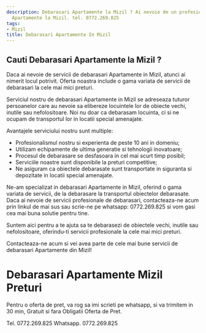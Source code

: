 ```yaml
---
description: Debarasari Apartamente la Mizil ? Ai nevoie de un profesionist in Debarasari
  Apartamente la Mizil. tel. 0772.269.825
tags:
- Mizil
title: Debarasari Apartamente In Mizil
---
```



## Cauti Debarasari Apartamente la Mizil ?

Daca ai nevoie de servicii de debarasari Apartamente in Mizil, atunci ai nimerit locul potrivit. Oferta noastra include o gama variata de servicii de debarasari la cele mai mici preturi. 

Serviciul nostru de debarasari Apartamente in Mizil se adreseaza tuturor persoanelor care au nevoie sa elibereze locuintele lor de obiecte vechi, inutile sau nefolositoare. Noi nu doar ca debarasam locuinta, ci si ne ocupam de transportul lor in locatii special amenajate. 

Avantajele serviciului nostru sunt multiple: 
- Profesionalismul nostru si experienta de peste 10 ani in domeniu; 
- Utilizam echipamente de ultima generatie si tehnologii inovatoare; 
- Procesul de debarasare se desfasoara in cel mai scurt timp posibil; 
- Serviciile noastre sunt disponibile la preturi competitive; 
- Ne asiguram ca obiectele debarasate sunt transportate in siguranta si depozitate in locatii special amenajate. 

Ne-am specializat in debarasari Apartamente in Mizil, oferind o gama variata de servicii, de la debarasare la transportul obiectelor debarasate. Daca ai nevoie de servicii profesionale de debarasari, contacteaza-ne acum prin linkul de mai sus sau scrie-ne pe whatsapp: 0772.269.825 si vom gasi cea mai buna solutie pentru tine. 

Suntem aici pentru a te ajuta sa te debarasezi de obiectele vechi, inutile sau nefolositoare, oferindu-ti servicii profesionale la cele mai mici preturi. 

Contacteaza-ne acum si vei avea parte de cele mai bune servicii de debarasari Apartamente din Mizil!

# Debarasari Apartamente Mizil Preturi
Pentru o oferta de pret, va rog sa imi scrieti pe whatsapp, si va trimitem in 30 min, Gratuit si fara Obligatii Oferta de Pret.

Tel. 0772.269.825
Whatsapp. 0772.269.825